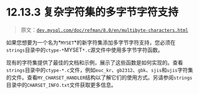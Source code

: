 # 12.13.3 复杂字符集的多字节字符支持

> 原文：[`dev.mysql.com/doc/refman/8.0/en/multibyte-characters.html`](https://dev.mysql.com/doc/refman/8.0/en/multibyte-characters.html)

如果您想要为一个名为*`MYSET`*的新字符集添加多字节字符支持，您必须在`strings`目录中的`ctype-*`MYSET`*.c`源文件中使用多字节字符函数。

现有的字符集提供了最佳的文档和示例，展示了这些函数是如何实现的。查看`strings`目录中的`ctype-*.c`文件，例如`euc_kr`、`gb2312`、`gbk`、`sjis`和`ujis`字符集的文件。查看`MY_CHARSET_HANDLER`结构以了解它们的使用方式。另请参阅`strings`目录中的`CHARSET_INFO.txt`文件获取更多信息。
